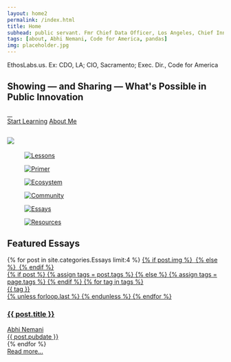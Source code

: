 ```yaml
---
layout: home2
permalink: /index.html
title: Home
subhead: public servant. Fmr Chief Data Officer, Los Angeles, Chief Innovation Officer, Sacramento, Code for America.
tags: [about, Abhi Nemani, Code for America, pandas]
img: placeholder.jpg
---
```

<section class="banner-section" style="background-image: url(../img/talks.jpeg);">
	<div class="wrap wrap-center ">
		<div class="wrap_float">
			<div class="section-content">
				<div class="location">EthosLabs.us. Ex: CDO, LA; CIO, Sacramento; Exec. Dir., Code for America</div>
				<h2 class="page-title">
					Showing — and Sharing — What's Possible in Public Innovation
				 </h2>
                     <div class="socials">
                         <a class="soc-link" href="https://twitter.com/@abhinemani">
                             <img src="{{site.url}}/img/twitter-soc-icon.svg" class="img-svg" alt="">
                         </a>
                         <a class="soc-link" href="https://linkedin.com/in/abhinemani">
                             <img src="{{site.url}}/img/linkedin-icon.png" class="img-svg" alt="">
                         </a>
                         <a class="soc-link" href="mailto:abhi.nemani@gmail.com">
                             <img src="{{site.url}}/img/email-icon.png" class="img-svg" alt="">
                         </a>
                         <a class="soc-link" href="https://github.com/abhinemani">
                             <img src="{{site.url}}/img/github-icon.png" class="img-svg" alt="">
                         </a>
                     </div>
					 <div class="buttons">
					 <a href="/academy" class="btn"><span>Start Learning</span></a>
					 <a href="/about" class="btn border-btn"><span>About Me</span></a>
				 </div>
			 </div>
		 </div>
	</div>
</section>
<div class="author-body">
	<div class="wrap">
		<div class="wrap_float">
			<div class="wp-content">
				<div class="wrap wrap-center">
					<h2><img src="{{site.url}}/img/PIA-logo.png" style="margin: auto; max-width: 300px;"></h2>
					<div class="block-columns gallery-columns columns-3 wide-columns lightgallery-off">
						<div class="block-column">
							<figure class="block-caption img-caption">
                                                <div class="img-wrap">
                                                    <a href="{{site.url}}/academy/"><img src="{{site.url}}/img/home/2.jpg" alt="Lessons"></a>
                                                </div>
                                            </figure>
                                        </div>
                                        <div class="block-column">
                                            <figure class="block-caption img-caption">
                                                <div class="img-wrap">
                                                    <a href="{{site.url}}/lessons/1-primer/"><img src="{{site.url}}/img/home/1.jpg" alt="Primer"></a>
                                                </div>
                                            </figure>
                                        </div>
                                        <div class="block-column">
                                            <figure class="block-caption img-caption">
                                                <div class="img-wrap">
                                                    <a href="{{site.url}}/lessons/2-ecosystem/"><img src="{{site.url}}/img/home/3.jpg" alt="Ecosystem"></a>
                                                </div>
                                            </figure>
                                        </div>
                                        <div class="block-column">
                                            <figure class="block-caption img-caption">
                                                <div class="img-wrap">
                                                    <a href="https://govgeek.club"><img src="{{site.url}}/img/home/4.jpg" alt="Community"></a>
                                                </div>
                                            </figure>
                                        </div>
                                        <div class="block-column">
                                            <figure class="block-caption img-caption">
                                                <div class="img-wrap">
                                                    <a href="{{site.url}}/blog/"><img src="{{site.url}}/img/home/5.jpg" alt="Essays"></a>
                                                </div>
	                                         </figure>
                                        </div>
                                        <div class="block-column">
                                            <figure class="block-caption img-caption">
                                                <div class="img-wrap">
                                                    <a href="{{site.url}}/lessons/4-resources/"><img src="{{site.url}}/img/home/6.jpg" alt="Resources"></a>
                                                </div>
	                                         </figure>	
                                        </div>
                                    </div>
                                </div>
                            </div>
			                <div class="author-body">
			                    <div class="wrap">
			                        <div class="wrap_float">
			                            <div class="wp-content">
			                                <div class="wrap wrap-center">
			                                    <h2>Featured Essays</h2>
											</div>
										</div>
									</div>
								</div>
							</div>
                            <div class="post-items-list posts-two-columns">
								{% for post in site.categories.Essays limit:4 %}	
                                <a href="{{post.url}}" class="post-item">	
									{% if post.img  %}
                                    <img src="{{ site.url}}/img/{{post.img}}" alt="" class="post-bg-img">
									{% else %}
                                    <img src="{{ site.url}}/img/placeholder.jpg" alt="" class="post-bg-img">
									{% endif  %}
                                    <div class="post-tags">
									  {% if post %}
									    {% assign tags = post.tags %}
									  {% else %}
									    {% assign tags = page.tags %}
									  {% endif %}
									  {% for tag in tags %}
									  <div class="tag">{{ tag }}</div>
									  {% unless forloop.last %}&nbsp;{% endunless %}
									  {% endfor %}
                                    </div>
                                    <h3 class="post-title">
                                        {{ post.title }}
                                    </h3>
                                    <div class="post-info">
                                        <div class="post-author post-info-author">
                                            <div class="author-image">
                                                <img src="{{site.url}}/img/headshot.jpg" alt="" class="image-cover">
                                            </div>
                                            <span>Abhi Nemani</span>
                                        </div>
                                        <div class="post-date post-info-date">
                                            {{ post.pubdate }}
                                        </div>
                                    </div>
                                </a>
								{% endfor %}
                            </div>
<div>
								<a href="{{site.url}}/blog/">
                                <div class="show-more-btn">
                                    <span>Read more...</span>
                                </div>
								</a>
                            </div>
                        </div>
                    </div>
                </div>